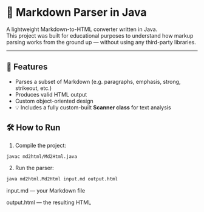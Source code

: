 # 📝 Markdown Parser in Java

A lightweight Markdown-to-HTML converter written in Java.  
This project was built for educational purposes to understand how markup parsing works from the ground up — without using any third-party libraries.

---

## 🚀 Features

- Parses a subset of Markdown (e.g. paragraphs, emphasis, strong, strikeout, etc.)
- Produces valid HTML output
- Custom object-oriented design
- 💡 Includes a fully custom-built **Scanner class** for text analysis

## 🛠 How to Run

1. Compile the project:
```bash
javac md2html/Md2Html.java
```
2. Run the parser:
```bash
java md2html.Md2Html input.md output.html
```
  input.md — your Markdown file

  output.html — the resulting HTML
